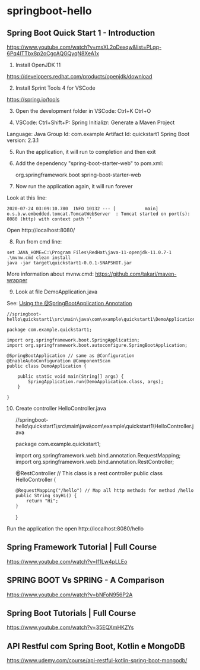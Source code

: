 # springboot-hello

## Spring Boot Quick Start 1 - Introduction

https://www.youtube.com/watch?v=msXL2oDexqw&list=PLqq-6Pq4lTTbx8p2oCgcAQGQyqN8XeA1x

1. Install OpenJDK 11

https://developers.redhat.com/products/openjdk/download

2. Install Sprint Tools 4 for VSCode

https://spring.io/tools

3. Open the development folder in VSCode: Ctrl+K Ctrl+O

4. VSCode: Ctrl+Shift+P: Spring Initializr: Generate a Maven Project

Language: Java
Group Id: com.example
Artifact Id: quickstart1
Spring Boot version: 2.3.1

5. Run the application, it will run to completion and then exit

6. Add the dependency "spring-boot-starter-web" to pom.xml:

	<dependencies>
		<dependency>
			<groupId>org.springframework.boot</groupId>
			<artifactId>spring-boot-starter-web</artifactId>
		</dependency>
    </dependencies>

7. Now run the application again, it will run forever

Look at this line:

```
2020-07-24 03:09:10.780  INFO 10132 --- [           main] o.s.b.w.embedded.tomcat.TomcatWebServer  : Tomcat started on port(s): 8080 (http) with context path ''
```

Open http://localhost:8080/

8. Run from cmd line:

```
set JAVA_HOME=C:\Program Files\RedHat\java-11-openjdk-11.0.7-1
.\mvnw.cmd clean install
java -jar target\quickstart1-0.0.1-SNAPSHOT.jar
```

More information about mvnw.cmd: https://github.com/takari/maven-wrapper

9. Look at file DemoApplication.java

See: [Using the @SpringBootApplication Annotation](https://docs.spring.io/spring-boot/docs/current/reference/html/using-spring-boot.html#using-boot-using-springbootapplication-annotation)

    ‪//springboot-hello\quickstart1\src\main\java\com\example\quickstart1\DemoApplication.java

    package com.example.quickstart1;

    import org.springframework.boot.SpringApplication;
    import org.springframework.boot.autoconfigure.SpringBootApplication;

    @SpringBootApplication // same as @Configuration @EnableAutoConfiguration @ComponentScan
    public class DemoApplication {

        public static void main(String[] args) {
            SpringApplication.run(DemoApplication.class, args);
        }

    }

10. Create controller HelloController.java

    ‪//springboot-hello\quickstart1\src\main\java\com\example\quickstart1\HelloController.java

    package com.example.quickstart1;

    import org.springframework.web.bind.annotation.RequestMapping;
    import org.springframework.web.bind.annotation.RestController;

    @RestController // This class is a rest controller
    public class HelloController {
        
        @RequestMapping("/hello") // Map all http methods for method /hello
        public String sayHi() {
            return "Hi";
        }
    }

Run the application the open http://localhost:8080/hello

## Spring Framework Tutorial | Full Course

https://www.youtube.com/watch?v=If1Lw4pLLEo

## SPRING BOOT Vs SPRING - A Comparison

https://www.youtube.com/watch?v=bNFoN956P2A

## Spring Boot Tutorials | Full Course

https://www.youtube.com/watch?v=35EQXmHKZYs

## API Restful com Spring Boot, Kotlin e MongoDB

https://www.udemy.com/course/api-restful-kotlin-spring-boot-mongodb/
